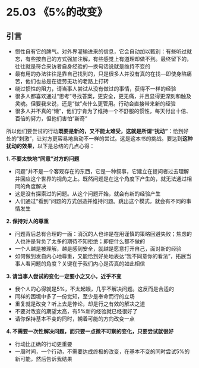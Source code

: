 ﻿# 25.03 《5%的改变》

## 引言

- 惯性自有它的脾气。对外界灌输进来的信息，它会自动加以甄别：有些听过就忘，有些按自己的方式强加注解，有些感觉上有道理却做不到。最终留下的，往往就是符合来访者自身经验的—换句话说就是维持不变的
- 最有用的办法往往是靠自己找到的，只是很多人并没有真的在找—即使身陷痛苦，他们也总是在徒劳无功的老路上打转
- 绕过惯性的阻力，请当事人尝试从没有做过的事情，获得不一样的经验
- 很多人都喜欢通过“思考”寻找答案，更安全，更无痛，并且显得更深刻和触及灵魂。但要我来说，还是“做”点什么更管用。行动会直接带来新的经验
- 很多人并不真的“懒”​，他们宁肯为了维持一个不舒服的惯性，每天付出十倍、百倍的努力，但他们害怕“新奇”​

所以他们要尝试的行动**既要是新的，又不能太难受，这就是所谓“扰动”**​：恰到好处的“刺激”​，让对方更容易地启动不一样的尝试。这是这本书的挑战。要达到**这种扰动的效果**，以下是总结的几点心得：

**1. 不要太快地“同意”对方的问题**

- 问题”并不是一个客观存在的东西，它是一种叙事，它建立在提问者过去理解并回应这个世界的视角之上。既然问题是在这个角度下产生的，就无法通过相同的角度解决
- 这是没有探索过的问题。从这个问题开始，就会有新的经验产生
- 人们通过“看到”问题的方式创造并维持问题。跳出这个模式，就会有不同的事情发生

**2. 保持对人的尊重**

- 问题背后总有合理的一面：消沉的人也许是在用谨慎的策略回避失败；焦虑的人也许是背负了太多的期待不知拒绝；即便什么都不做的
- 一个人越是被理解，越是感到安全，就越是愿意打开自己，面对新的经验
- 如何做到发自内心地尊重，又能恰到好处地表达“我不同意你的看法”​，拓展当事人看问题的角度？关键在于我们内心是否真的如此相信

**3. 请当事人尝试的变化一定要小之又小，近乎不变**

- 我个人的心得就是5%，不太起眼，几乎不解决问题。这反而是合适的
- 同样的困境中多了一份觉知，至少是奉命而行的立场
- 重复就是改变？听上去是悖论，却是行之有效的解决之道
- 不要对改变的期望太高，有5%新的经验就已经很好了
- 请你保持基本不变的同时，朝着可能的方向改变一点

**4. 不需要一次性解决问题，而只要一点微不可察的变化，只要尝试就很好**

- 行动比正确的行动更重要
- 一周时间，一个行动，不需要达成终极的改变，在基本不变的同时尝试5%的新可能，然后告诉我结果